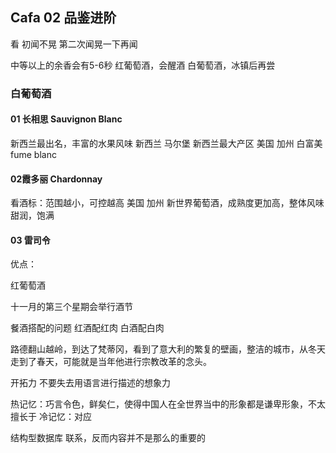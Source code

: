 ## Cafa 02 品鉴进阶

看
初闻不晃
第二次闻晃一下再闻


中等以上的余香会有5-6秒
红葡萄酒，会醒酒
白葡萄酒，冰镇后再尝

### 白葡萄酒
#### 01 长相思 Sauvignon Blanc
新西兰最出名，丰富的水果风味
新西兰 马尔堡 新西兰最大产区
美国 加州 白富美 fume blanc

#### 02霞多丽 Chardonnay
看酒标：范围越小，可控越高
美国 加州 新世界葡萄酒，成熟度更加高，整体风味甜润，饱满


#### 03 雷司令
优点：

红葡萄酒

十一月的第三个星期会举行酒节


餐酒搭配的问题
红酒配红肉  白酒配白肉

路德翻山越岭，到达了梵蒂冈，看到了意大利的繁复的壁画，整洁的城市，从冬天走到了春天，可能就是当年他进行宗教改革的念头。


开拓力
不要失去用语言进行描述的想象力

热记忆：巧言令色，鲜矣仁，使得中国人在全世界当中的形象都是谦卑形象，不太擅长于
冷记忆：对应

结构型数据库
联系，反而内容并不是那么的重要的

